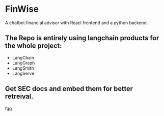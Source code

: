 # FinWise
A chatbot financial advisor with React frontend and a python backend.

## The Repo is entirely using langchain products for the whole project:
- LangChain
- LangGraph
- LangSmith
- LangServe

## Get SEC docs and embed them for better retreival.
fgg
